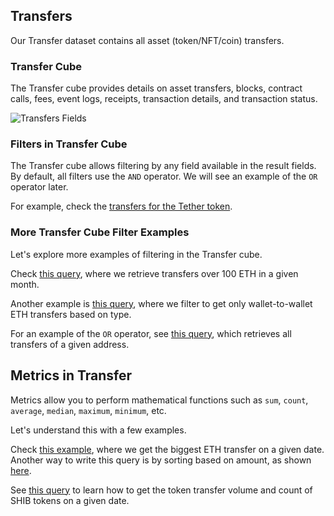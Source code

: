 ## Transfers

Our Transfer dataset contains all asset (token/NFT/coin) transfers.

### Transfer Cube

The Transfer cube provides details on asset transfers, blocks, contract calls, fees, event logs, receipts, transaction details, and transaction status.

![Transfers Fields](/img/cubes/transfers-cube.png)

### Filters in Transfer Cube

The Transfer cube allows filtering by any field available in the result fields. By default, all filters use the `AND` operator. We will see an example of the `OR` operator later.

For example, check the [transfers for the Tether token](https://ide.bitquery.io/Transfers-of-USDT-token-in-real-time-db).

### More Transfer Cube Filter Examples

Let's explore more examples of filtering in the Transfer cube.

Check [this query](https://ide.bitquery.io/transfers-over-100-eth-in-a-given-month), where we retrieve transfers over 100 ETH in a given month.

Another example is [this query](https://ide.bitquery.io/Only-wallet-to-wallet-eth-transfers-on-ethereum), where we filter to get only wallet-to-wallet ETH transfers based on type.

For an example of the `OR` operator, see [this query](https://ide.bitquery.io/all-transfers-of-a-address), which retrieves all transfers of a given address.

## Metrics in Transfer

Metrics allow you to perform mathematical functions such as `sum`, `count`, `average`, `median`, `maximum`, `minimum`, etc.

Let's understand this with a few examples.

Check [this example](https://ide.bitquery.io/biggest-transfer-on-a-given-date), where we get the biggest ETH transfer on a given date. Another way to write this query is by sorting based on amount, as shown [here](https://ide.bitquery.io/biggest-transfer-on-a-given-date-using-sorting).

See [this query](https://ide.bitquery.io/total-shiba-transferred-on-a-given-date_2) to learn how to get the token transfer volume and count of SHIB tokens on a given date.